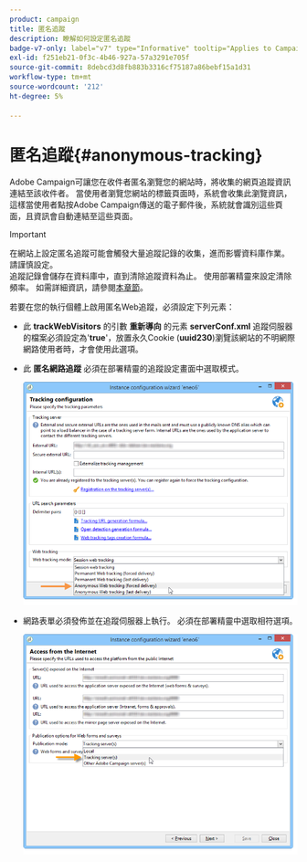 ```yaml
---
product: campaign
title: 匿名追蹤
description: 瞭解如何設定匿名追蹤
badge-v7-only: label="v7" type="Informative" tooltip="Applies to Campaign Classic v7 only"
exl-id: f251eb21-0f3c-4b46-927a-57a3291e705f
source-git-commit: 8debcd3d8fb883b3316cf75187a86bebf15a1d31
workflow-type: tm+mt
source-wordcount: '212'
ht-degree: 5%

---
```


# 匿名追蹤{#anonymous-tracking}

Adobe Campaign可讓您在收件者匿名瀏覽您的網站時，將收集的網頁追蹤資訊連結至該收件者。 當使用者瀏覽您網站的標籤頁面時，系統會收集此瀏覽資訊，這樣當使用者點按Adobe Campaign傳送的電子郵件後，系統就會識別這些頁面，且資訊會自動連結至這些頁面。

>[!IMPORTANT]
>
>在網站上設定匿名追蹤可能會觸發大量追蹤記錄的收集，進而影響資料庫作業。 請謹慎設定。\
>追蹤記錄會儲存在資料庫中，直到清除追蹤資料為止。 使用部署精靈來設定清除頻率。 如需詳細資訊，請參閱[本章節](../../installation/using/deploying-an-instance.md#purging-data)。

若要在您的執行個體上啟用匿名Web追蹤，必須設定下列元素：

* 此 **trackWebVisitors** 的引數 **重新導向** 的元素 **serverConf.xml** 追蹤伺服器的檔案必須設定為&#39;**true**&#39;，放置永久Cookie (**uuid230**)瀏覽該網站的不明網際網路使用者時，才會使用此選項。
* 此 **匿名網路追蹤** 必須在部署精靈的追蹤設定畫面中選取模式。

   ![](assets/webtracking_anonymous_set.png)

* 網路表單必須發佈並在追蹤伺服器上執行。 必須在部署精靈中選取相符選項。

   ![](assets/webtracking_publication_set_for_webapps.png)
